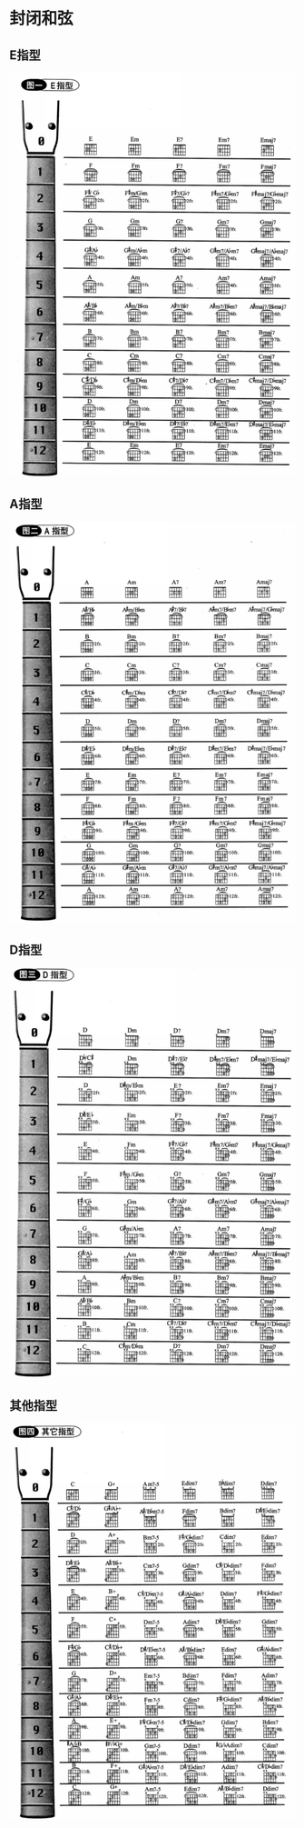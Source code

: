 # 封闭和弦

## E指型
![](../images/chord/e_barre_chord.png)

## A指型
![](../images/chord/a_barre_chord.png)

## D指型
![](../images/chord/d_barre_chord.png)

## 其他指型
![](../images/chord/other_barre_chord.png)
